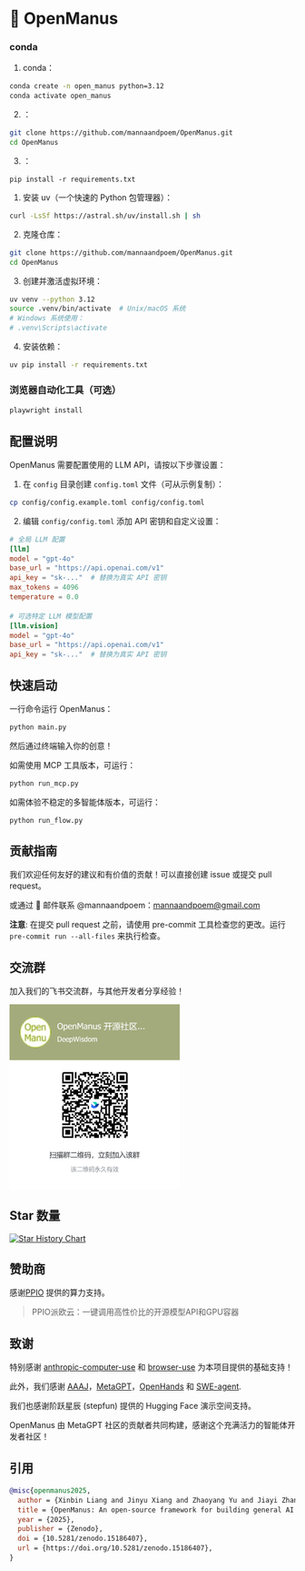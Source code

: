 # 👋 OpenManus




### conda

1.  conda：

```bash
conda create -n open_manus python=3.12
conda activate open_manus
```

2. ：

```bash
git clone https://github.com/mannaandpoem/OpenManus.git
cd OpenManus
```

3. ：

```bashs
pip install -r requirements.txt
```


1. 安装 uv（一个快速的 Python 包管理器）：

```bash
curl -LsSf https://astral.sh/uv/install.sh | sh
```

2. 克隆仓库：

```bash
git clone https://github.com/mannaandpoem/OpenManus.git
cd OpenManus
```

3. 创建并激活虚拟环境：

```bash
uv venv --python 3.12
source .venv/bin/activate  # Unix/macOS 系统
# Windows 系统使用：
# .venv\Scripts\activate
```

4. 安装依赖：

```bash
uv pip install -r requirements.txt
```

### 浏览器自动化工具（可选）
```bash
playwright install
```

## 配置说明

OpenManus 需要配置使用的 LLM API，请按以下步骤设置：

1. 在 `config` 目录创建 `config.toml` 文件（可从示例复制）：

```bash
cp config/config.example.toml config/config.toml
```

2. 编辑 `config/config.toml` 添加 API 密钥和自定义设置：

```toml
# 全局 LLM 配置
[llm]
model = "gpt-4o"
base_url = "https://api.openai.com/v1"
api_key = "sk-..."  # 替换为真实 API 密钥
max_tokens = 4096
temperature = 0.0

# 可选特定 LLM 模型配置
[llm.vision]
model = "gpt-4o"
base_url = "https://api.openai.com/v1"
api_key = "sk-..."  # 替换为真实 API 密钥
```

## 快速启动

一行命令运行 OpenManus：

```bash
python main.py
```

然后通过终端输入你的创意！

如需使用 MCP 工具版本，可运行：
```bash
python run_mcp.py
```

如需体验不稳定的多智能体版本，可运行：

```bash
python run_flow.py
```

## 贡献指南

我们欢迎任何友好的建议和有价值的贡献！可以直接创建 issue 或提交 pull request。

或通过 📧 邮件联系 @mannaandpoem：mannaandpoem@gmail.com

**注意**: 在提交 pull request 之前，请使用 pre-commit 工具检查您的更改。运行 `pre-commit run --all-files` 来执行检查。

## 交流群

加入我们的飞书交流群，与其他开发者分享经验！

<div align="center" style="display: flex; gap: 20px;">
    <img src="assets/community_group.jpg" alt="OpenManus 交流群" width="300" />
</div>

## Star 数量

[![Star History Chart](https://api.star-history.com/svg?repos=mannaandpoem/OpenManus&type=Date)](https://star-history.com/#mannaandpoem/OpenManus&Date)


## 赞助商
感谢[PPIO](https://ppinfra.com/user/register?invited_by=OCPKCN&utm_source=github_openmanus&utm_medium=github_readme&utm_campaign=link) 提供的算力支持。
> PPIO派欧云：一键调用高性价比的开源模型API和GPU容器

## 致谢

特别感谢 [anthropic-computer-use](https://github.com/anthropics/anthropic-quickstarts/tree/main/computer-use-demo)
和 [browser-use](https://github.com/browser-use/browser-use) 为本项目提供的基础支持！

此外，我们感谢 [AAAJ](https://github.com/metauto-ai/agent-as-a-judge)，[MetaGPT](https://github.com/geekan/MetaGPT)，[OpenHands](https://github.com/All-Hands-AI/OpenHands) 和 [SWE-agent](https://github.com/SWE-agent/SWE-agent).

我们也感谢阶跃星辰 (stepfun) 提供的 Hugging Face 演示空间支持。

OpenManus 由 MetaGPT 社区的贡献者共同构建，感谢这个充满活力的智能体开发者社区！

## 引用
```bibtex
@misc{openmanus2025,
  author = {Xinbin Liang and Jinyu Xiang and Zhaoyang Yu and Jiayi Zhang and Sirui Hong and Sheng Fan and Xiao Tang},
  title = {OpenManus: An open-source framework for building general AI agents},
  year = {2025},
  publisher = {Zenodo},
  doi = {10.5281/zenodo.15186407},
  url = {https://doi.org/10.5281/zenodo.15186407},
}
```
